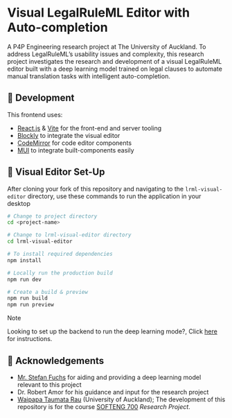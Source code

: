 # Visual LegalRuleML Editor with Auto-completion
A P4P Engineering research project at The University of Auckland. To address LegalRuleML’s usability issues and complexity, this research project investigates the research and development of a visual LegalRuleML editor built with a deep learning model trained on legal clauses to automate manual translation tasks with intelligent auto-completion.

## 💾 Development
This frontend uses:
- [React.js](https://react.dev) & [Vite](https://vitejs.dev) for the front-end and server tooling
- [Blockly](https://developers.google.com/blockly) to integrate the visual editor
- [CodeMirror](https://codemirror.net/) for code editor components
- [MUI](https://mui.com/) to integrate built-components easily

## 🔧 Visual Editor Set-Up
After cloning your fork of this repository and navigating to the `lrml-visual-editor` directory, use these commands to run the application in your desktop

```sh
# Change to project directory
cd <project-name>

# Change to lrml-visual-editor directory
cd lrml-visual-editor

# To install required dependencies
npm install

# Locally run the production build
npm run dev

# Create a build & preview
npm run build
npm run preview
```
> [!NOTE]
> Looking to set up the backend to run the deep learning mode?, Click [here](https://github.com/tpo920/COMPSYS-SOFT700-Project74/blob/main/model/README.md) for instructions.

## 🌟 Acknowledgements
- [Mr. Stefan Fuchs](https://github.com/stefan-1992/phd-thesis-supplementary-material) for aiding and providing a deep learning model relevant to this project
- Dr. Robert Amor for his guidance and input for the research project
- [Waipapa Taumata Rau](https://www.auckland.ac.nz) (University of Auckland); The development of this repository is for the course [SOFTENG&nbsp;700](https://courseoutline.auckland.ac.nz/dco/course/SOFTENG/700A) *Research Project*.


